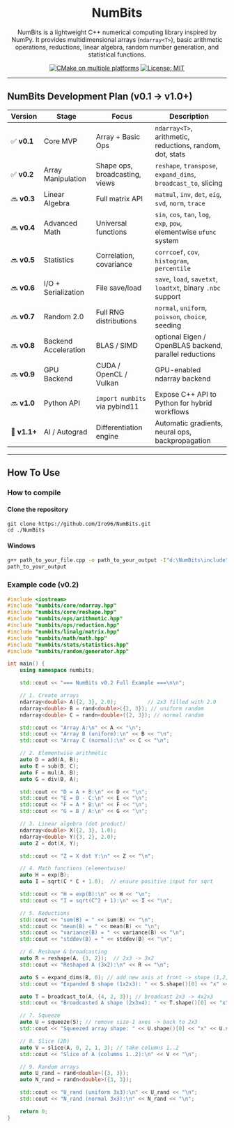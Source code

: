 <div align="center">
  
# NumBits

NumBits is a lightweight C++ numerical computing library inspired by NumPy. It provides multidimensional arrays (`ndarray<T>`), basic arithmetic operations, reductions, linear algebra, random number generation, and statistical functions.

[![CMake on multiple platforms](https://github.com/Iro96/NumBits/actions/workflows/cmake-multi-platform.yml/badge.svg?branch=main)](https://github.com/Iro96/NumBits/actions/workflows/cmake-multi-platform.yml)
[![License: MIT](https://img.shields.io/badge/License-MIT-blue.svg)](https://opensource.org/licenses/MIT)

</div>

---

## NumBits Development Plan (v0.1 → v1.0+)

| Version      | Stage                | Focus                          | Description                                                          |
| ------------ | -------------------- | ------------------------------ | -------------------------------------------------------------------- |
| ✅ **v0.1**  | Core MVP             | Array + Basic Ops              | `ndarray<T>`, arithmetic, reductions, random, dot, stats             |
| ✅ **v0.2**  | Array Manipulation   | Shape ops, broadcasting, views | `reshape`, `transpose`, `expand_dims`, `broadcast_to`, slicing       |
| 🔜 **v0.3**  | Linear Algebra       | Full matrix API                | `matmul`, `inv`, `det`, `eig`, `svd`, `norm`, `trace`                |
| 🔜 **v0.4**  | Advanced Math        | Universal functions            | `sin`, `cos`, `tan`, `log`, `exp`, `pow`, elementwise `ufunc` system |
| 🔜 **v0.5**  | Statistics           | Correlation, covariance        | `corrcoef`, `cov`, `histogram`, `percentile`                         |
| 🔜 **v0.6**  | I/O + Serialization  | File save/load                 | `save`, `load`, `savetxt`, `loadtxt`, binary `.nbc` support          |
| 🔜 **v0.7**  | Random 2.0           | Full RNG distributions         | `normal`, `uniform`, `poisson`, `choice`, seeding                    |
| 🔜 **v0.8**  | Backend Acceleration | BLAS / SIMD                    | optional Eigen / OpenBLAS backend, parallel reductions               |
| 🔜 **v0.9**  | GPU Backend          | CUDA / OpenCL / Vulkan         | GPU-enabled ndarray backend                                          |
| 🔜 **v1.0**  | Python API           | `import numbits` via pybind11  | Expose C++ API to Python for hybrid workflows                        |
| 🌟 **v1.1+** | AI / Autograd        | Differentiation engine         | Automatic gradients, neural ops, backpropagation                     |

---

## How To Use

### How to compile

#### Clone the repository

```bah
git clone https://github.com/Iro96/NumBits.git
cd ./NumBits
```

#### Windows

```bash
g++ path_to_your_file.cpp -o path_to_your_output -I"d:\NumBits\include" -std=c++20
path_to_your_output
```

### Example code (v0.2)

```cpp
#include <iostream>
#include "numbits/core/ndarray.hpp"
#include "numbits/core/reshape.hpp"
#include "numbits/ops/arithmetic.hpp"
#include "numbits/ops/reduction.hpp"
#include "numbits/linalg/matrix.hpp"
#include "numbits/math/math.hpp"
#include "numbits/stats/statistics.hpp"
#include "numbits/random/generator.hpp"

int main() {
    using namespace numbits;

    std::cout << "=== NumBits v0.2 Full Example ===\n\n";

    // 1. Create arrays
    ndarray<double> A({2, 3}, 2.0);          // 2x3 filled with 2.0
    ndarray<double> B = rand<double>({2, 3}); // uniform random
    ndarray<double> C = randn<double>({2, 3}); // normal random

    std::cout << "Array A:\n" << A << "\n";
    std::cout << "Array B (uniform):\n" << B << "\n";
    std::cout << "Array C (normal):\n" << C << "\n";

    // 2. Elementwise arithmetic
    auto D = add(A, B);
    auto E = sub(B, C);
    auto F = mul(A, B);
    auto G = div(B, A);

    std::cout << "D = A + B:\n" << D << "\n";
    std::cout << "E = B - C:\n" << E << "\n";
    std::cout << "F = A * B:\n" << F << "\n";
    std::cout << "G = B / A:\n" << G << "\n";

    // 3. Linear algebra (dot product)
    ndarray<double> X({2, 3}, 1.0);
    ndarray<double> Y({3, 2}, 2.0);
    auto Z = dot(X, Y);

    std::cout << "Z = X dot Y:\n" << Z << "\n";

    // 4. Math functions (elementwise)
    auto H = exp(B);
    auto I = sqrt(C * C + 1.0);  // ensure positive input for sqrt

    std::cout << "H = exp(B):\n" << H << "\n";
    std::cout << "I = sqrt(C^2 + 1):\n" << I << "\n";

    // 5. Reductions
    std::cout << "sum(B) = " << sum(B) << "\n";
    std::cout << "mean(B) = " << mean(B) << "\n";
    std::cout << "variance(B) = " << variance(B) << "\n";
    std::cout << "stddev(B) = " << stddev(B) << "\n";

    // 6. Reshape & broadcasting
    auto R = reshape(A, {3, 2});  // 2x3 -> 3x2
    std::cout << "Reshaped A (3x2):\n" << R << "\n";

    auto S = expand_dims(B, 0); // add new axis at front -> shape (1,2,3)
    std::cout << "Expanded B shape (1x2x3): " << S.shape()[0] << "x" << S.shape()[1] << "x" << S.shape()[2] << "\n";

    auto T = broadcast_to(A, {4, 2, 3}); // broadcast 2x3 -> 4x2x3
    std::cout << "Broadcasted A shape (2x3x4): " << T.shape()[0] << "x" << T.shape()[1] << "x" << T.shape()[2] << "\n";

    // 7. Squeeze
    auto U = squeeze(S); // remove size-1 axes -> back to 2x3
    std::cout << "Squeezed array shape: " << U.shape()[0] << "x" << U.shape()[1] << "\n";

    // 8. Slice (2D)
    auto V = slice(A, 0, 2, 1, 3); // take columns 1..2
    std::cout << "Slice of A (columns 1..2):\n" << V << "\n";

    // 9. Random arrays
    auto U_rand = rand<double>({3, 3});
    auto N_rand = randn<double>({3, 3});

    std::cout << "U_rand (uniform 3x3):\n" << U_rand << "\n";
    std::cout << "N_rand (normal 3x3):\n" << N_rand << "\n";

    return 0;
}
```
